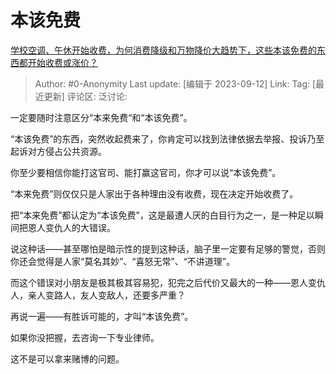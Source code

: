 # 本该免费
[学校空调、午休开始收费，为何消费降级和万物降价大趋势下，这些本该免费的东西都开始收费或涨价？](https://www.zhihu.com/question/620618493/answer/3208362427)

> Author: #0-Anonymity
> Last update: [编辑于 2023-09-12]
> Link:
> Tag: [最近更新]
> 评论区:
> 泛讨论:

一定要随时注意区分“本来免费“和“本该免费”。

“本该免费”的东西，突然收起费来了，你肯定可以找到法律依据去举报、投诉乃至起诉对方侵占公共资源。

你至少要相信你能打这官司、能打赢这官司，你才可以说“本该免费”。

“本来免费”则仅仅只是人家出于各种理由没有收费，现在决定开始收费了。

把“本来免费”都认定为“本该免费”，这是最遭人厌的白目行为之一，是一种足以瞬间把恩人变仇人的大错误。

说这种话——甚至哪怕是暗示性的提到这种话，脑子里一定要有足够的警觉，否则你还会觉得是人家“莫名其妙”、“喜怒无常”、“不讲道理”。

而这个错误对小朋友是极其极其容易犯，犯完之后代价又最大的一种——恩人变仇人，亲人变路人，友人变敌人，还要多严重？

再说一遍——有胜诉可能的，才叫“本该免费”。

如果你没把握，去咨询一下专业律师。

这不是可以拿来赌博的问题。